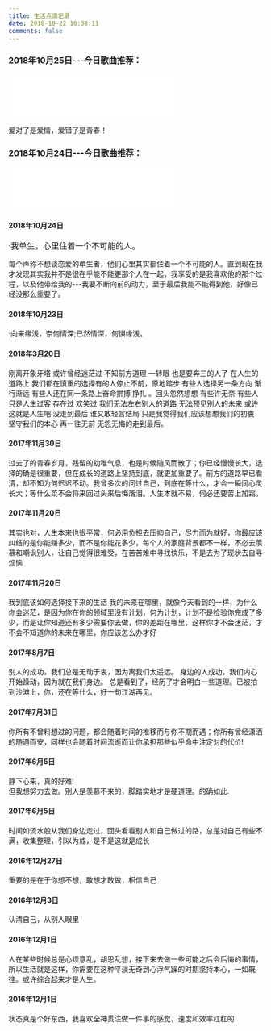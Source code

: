 ```yaml
---
title: 生活点滴记录
date: 2018-10-22 10:38:11 
comments: false
---
```

### 2018年10月25日---今日歌曲推荐：
<iframe frameborder="no" border="0" marginwidth="0" marginheight="0" width=330 height=86 src="//music.163.com/outchain/player?type=2&id=399353833&auto=0&height=66"> </iframe>

爱对了是爱情，爱错了是青春！

### 2018年10月24日---今日歌曲推荐：

<iframe frameborder="no" border="0" marginwidth="0" marginheight="0" width=330 height=86 src="//music.163.com/outchain/player?type=2&amp;id=34723470&amp;auto=0&amp;height=66"> </iframe>

####  2018年10月24日

<font size=3>·我单生，心里住着一个不可能的人。</font>

每个声称不想谈恋爱的单生者，他们心里其实都住着一个不可能的人。直到现在我才发现其实我并不是很在乎能不能更那个人在一起，我享受的是我喜欢他的那个过程，以及他带给我的---我要不断向前的动力，至于最后我能不能得到他，好像已经没那么重要了。

#### 2018年10月23日

·向来缘浅，奈何情深;已然情深，何惧缘浅。

#### 2018年3月20日

刚离开象牙塔 或许曾经迷茫过 不知前方道理 一转眼 也是要奔三的人了 在人生的道路上  我们都在慎重的选择有的人停止不前，原地踏步  有些人选择另一条方向 渐行渐远 有些人还在同一条路上奋命拼搏 挣扎 。回头忽然想想  有些许无奈  有些人只是人生过客 存在过  欢笑过  我们无法左右别人的道路  无法预见别人的未来  或许这就是人生吧  没走到最后  谁又敢轻言结局  只是我觉得我们应该想想我们的初衷 坚守我们的本心 再一往无前 无怨无悔的走到最后。 

#### 2017年11月30日

过去了的青春岁月，残留的幼稚气息，也是时候随风而散了；你已经慢慢长大，选择的确是很重要，但在成长的道路上坚持到底，就更加重要了。前方的道路早已看清，却不知为何迟迟不动。我曾多次的问过自己，到底在等什么，才会一瞬间心灵长大；等什么菜不会将来回过头来后悔落泪。人生本就不易，何必还要苦上加霜。

#### 2017年11月20日

其实也对，人生本来也很平常，何必用负担去压抑自己，尽力而为就好，你最应该纠结的是你能赚多少，而不是你能花多少，每个人的家庭背景都不一样，不必去羡慕和嘲讽别人，让自己觉得很难受，在苦苦难中寻找快乐，不是去为了现状去自寻烦恼

#### 2017年11月20日

我到底该如何选择接下来的生活 
我的未来在哪里，就像今天看到的一样，为什么你会迷茫，是因为你在你的领域里没有计划，何为计划，计划不是检验你完成了多少，而是让你知道还有多少需要你去做，你的差距在哪里，这样你才不会迷茫，才不会不知道你的未来在哪里，你应该怎么办才好

#### 2017年8月7日

别人的成功，我们总是无动于衷，因为离我们太遥远。 
身边的人成功，我们内心开始躁动，因为就在我们身边。
总是看到了，经历了才会明白一些道理。已被拍到沙滩上，你，还在等什么，好一句江湖再见。

#### 2017年7月31日

你所有不曾料想过的问题，都会随着时间的推移而与你不期而遇；你所有曾经潇洒的随遇而安，同样也会随着时间流逝而让你承担那些似乎命中注定对的代价!
#### 2017年6月5日

静下心来，真的好难! <br/>但我想努力去做。别人是羡慕不来的，脚踏实地才是硬道理。的确如此.
#### 2017年6月5日
时间如流水般从我们身边走过，回头看看别人和自己做过的路，总是对自己有些不满，收集整理，引以为戒，是不是这就是成长

#### 2016年12月27日

重要的是在于你想不想，敢想才敢做，相信自己

#### 2016年12月3日
认清自己，从别人眼里

#### 2016年12月1日

人在某些时候总是心烦意乱，胡思乱想，接下来去做一些可能之后会后悔的事情，所以生活就是这样，你需要在这种平淡无奇到心浮气躁的时期坚持本心，一如既往。或许综合起来才是人生。
#### 2016年12月1日

状态真是个好东西，我喜欢全神贯注做一件事的感觉，速度和效率杠杠的

